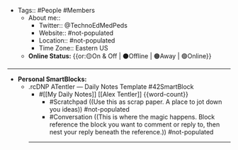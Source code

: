 - Tags:: #People #Members
    - About me::
        - Twitter:: @TechnoEdMedPeds
        - Website:: #not-populated 
        - Location:: #not-populated
        - Time Zone:: Eastern US
    - **Online Status:**  {{or:🟡On & Off | ⚫️Offline | 🟠Away | 🟢Online}}
- ---
- **Personal SmartBlocks:**
    - .rcDNP ATentler — Daily Notes Template #42SmartBlock
        - #[[My Daily Notes]] [[Alex Tentler]] {{word-count}}
            - #Scratchpad ((Use this as scrap paper. A place to jot down you ideas)) #not-populated
            - #Conversation ((This is where the magic happens. Block reference the block you want to comment or reply to, then nest your reply beneath the reference.)) #not-populated
        - ---

